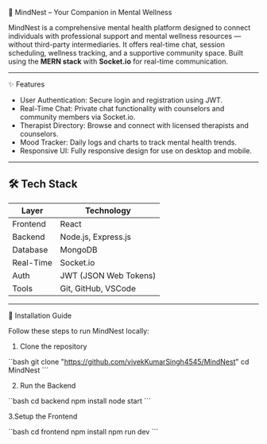 🌿 MindNest – Your Companion in Mental Wellness

MindNest is a comprehensive mental health platform designed to connect individuals with professional support and mental wellness resources — without third-party intermediaries. It offers real-time chat, session scheduling, wellness tracking, and a supportive community space. Built using the **MERN stack** with **Socket.io** for real-time communication.

---

 ✨ Features

- User Authentication: Secure login and registration using JWT.
- Real-Time Chat: Private chat functionality with counselors and community members via Socket.io.
- Therapist Directory: Browse and connect with licensed therapists and counselors.
- Mood Tracker: Daily logs and charts to track mental health trends.
- Responsive UI: Fully responsive design for use on desktop and mobile.

---

## 🛠️ Tech Stack

| Layer     | Technology                           |
|-----------|--------------------------------------|
| Frontend  | React                                |
| Backend   | Node.js, Express.js                  |
| Database  | MongoDB                              |
| Real-Time | Socket.io                            |
| Auth      | JWT (JSON Web Tokens)                |
| Tools     | Git, GitHub, VSCode                  |

---

 🚀 Installation Guide

Follow these steps to run MindNest locally:

 1. Clone the repository

``bash git clone "https://github.com/vivekKumarSingh4545/MindNest"
cd MindNest ```

2.  Run the Backend

``bash cd backend npm install node start ```

3.Setup the Frontend 

``bash cd frontend
npm install
npm run dev ```



